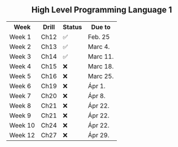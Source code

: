 
<h2 align="center"> High Level Programming Language 1 </h2>

<div align="center">
<table>
<tr>
	<th>Week</th>
	<th>Drill</th>
	<th>Status</th>
	<th>Due to</th>
</tr>
<tr>
	<td>Week 1</td>
	<td>Ch12</td>
	<td>✅</td>
	<td>Feb. 25</td>
</tr>
<tr>
	<td>Week 2</td>
	<td>Ch13</td>
	<td>✅</td>
	<td>Marc 4.</td>
</tr>
<tr>
	<td>Week 3</td>
	<td>Ch14</td>
	<td>✅</td>
	<td>Marc 11.</td>
</tr>
<tr>
	<td>Week 4</td>
	<td>Ch15</td>
	<td>❌</td>
	<td>Marc 18.</td>
</tr>
<tr>
	<td>Week 5</td>
	<td>Ch16</td>
	<td>❌</td>
	<td>Marc 25.</td>
</tr>
<tr>
	<td>Week 6</td>
	<td>Ch19</td>
	<td>❌</td>
	<td>Ápr 1.</td>
</tr>
<tr>
	<td>Week 7</td>
	<td>Ch20</td>
	<td>❌</td>
	<td>Ápr 8.</td>
</tr>
<tr>
	<td>Week 8</td>
	<td>Ch21</td>
	<td>❌</td>
	<td>Ápr 22.</td>
</tr>
<tr>
	<td>Week 9</td>
	<td>Ch21</td>
	<td>❌</td>
	<td>Ápr 22.</td>
</tr>
<tr>
	<td>Week 10</td>
	<td>Ch24</td>
	<td>❌</td>
	<td>Ápr 22.</td>
</tr>
<tr>
	<td>Week 12</td>
	<td>Ch27</td>
	<td>❌</td>
	<td>Ápr 29.</td>
</tr>
</table>
</div>
